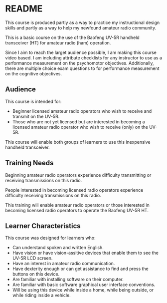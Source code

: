 # README

This course is produced partly as a way to practice my instructional design skills and partly as a way to help my newfound amateur radio community.

This is a basic course on the use of the Baofeng UV-5R handheld transceiver (HT) for amateur radio (ham) operation.

Since I aim to reach the larget audience possible, I am making this course video based. I am including attribute checklists for any instructor to use as a performance measurement on the psychomotor objectives. Additionally, there are multiple choice exam questions to for performance measurement on the cognitive objectives.

## Audience

This course is intended for:

* Beginner licensed amateur radio operators who wish to receive and transmit on the UV-5R.
* Those who are not yet licensed but are interested in becoming a licensed amateur radio operator who wish to receive (only) on the UV-5R.

This course will enable both groups of learners to use this inexpensive handheld transceiver.

## Training Needs

Beginning amateur radio operators experience difficulty transmitting or receiving transmissions on this radio.

People interested in becoming licensed radio operators experience difficulty receiving transmissions on this radio.

This training will enable amateur radio operators or those interested in becoming licensed radio operators to operate the Baofeng UV-5R HT.

## Learner Characteristics

This course was designed for learners who:

* Can understand spoken and written English.
* Have vision or have vision-assitive devices that enable them to see the UV-5R LCD screen.
* Have an interest in amateur radio communication.
* Have dexterity enough or can get assistance to find and press the buttons on this device.
* Are familiar with installing software on their computer.
* Are familiar with basic software graphical user interface conventions.
* Will be using this device while inside a home, while being outside, or while riding inside a vehicle.

